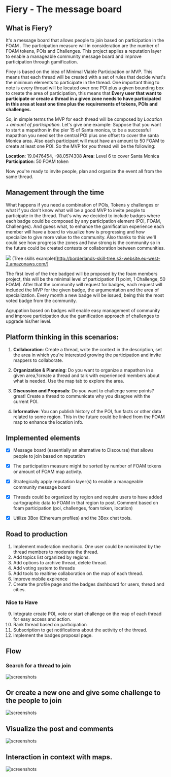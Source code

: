 # Fiery - The message board

## What is Fiery?

It's a message board that allows people to join based on participation in the FOAM . The participation measure will in consideration are the number of FOAM tokens, POIs and Challenges. This project applies a reputation layer to enable a manageable community message board and improve participation through gamification.

Firey is based on the idea of Minimal Viable Participation or MVP. This means that each thread will be created with a set of rules that decide what's the minimum elements to participate in the thread. One important thing to note is every thread will be located over one POI plus a given bounding box to create the area of participation, this means that **Every user that want to participate or create a thread in a given zone needs to have participated in this area at least one time plus the requirements of tokens, POIs and challenges.** 

So, in simple terms the MVP for each thread will be composed by *Location + amount of participation*. Let's give one example:
Suppose that you want to start a mapathon in the pier 15 of Santa monica, to be a successful mapathon you need set the central POI plus one offset to cover the santa Monica area. Also each participant will must have an amount to 50 FOAM to create at least one POI. So the  MVP for you thread will be the following:

**Location**: 19.0476454, -98.0574308
**Area**: Level 6 to cover Santa Monica
**Participation**: 50 FOAM token

Now you're ready to invite people, plan and organize the event all from  the same thread.

## Management through the time

What happens if you need a combination of POIs, Tokens y challenges or what if you don't know what will be a good MVP to invite people to participate in the thread. That's why we decided to include badges where each badge could be composed by any participation element (POI, FOAM, Challenges). And guess what, to enhance the gamification experience each member will have a board to visualize how is progressing and how specialize to give more value to the community.  Also thanks to this we'll could see how progress the zones and how strong is the community so in the future could be created contests or collaboration between communities. 

![](https://www.freecodecamp.org/news/content/images/2019/10/image-3.png)
(Tree skills example)[http://borderlands-skill-tree.s3-website.eu-west-2.amazonaws.com/]

The first level of the tree badged will be proposed by the foam members project, this will be the minimal level of participation (1 point, 1 Challenge, 50 FOAM). After that the community will request for badges, each request will included the MVP for the given badge, the argumentation and the area of specialization. Every month a new badge will be issued, being this the most voted badge from the community.

Agrupation based on badges will enable easy management of community and improve participation due the gamification approach of challenges to upgrade his/her level. 


## Platform thinking in this scenarios:

1. **Collaboration**: Create a thread, write the context in the description, set the area in which you're interested growing the participation and invite mappers to collaborate.

2. **Organization & Planning**: Do you want to organize a mapathon in a given area,?create a thread and talk with experienced members about what is needed. Use the map tab to explore the area.

3. **Discussion and Proposals**: Do you want to challenge some points? great! Create a thread to communicate why you disagree with the current POI.

4. **Informative**: You can publish history of the POI, fun facts or other data related to some region. This in the future could be linked from the FOAM map to enhance the location info.


## Implemented elements 


- [X] Message board (essentially an alternative to Discourse) that allows people to join based on reputation 
- [X] The participation measure might be sorted by number of FOAM tokens or amount of FOAM map activity. 
- [X] Strategically apply reputation layer(s) to enable a manageable community message board
- [X] Threads could be organized by region and require users to have added cartographic data to FOAM in that region to post. Comment based on foam participation (poi, challenges, foam token, location)
- [X] Utilize 3Box (Ethereum profiles) and the 3Box chat tools.



## Road to production

1. Implement moderation mechanic. One user could be nominated by the thread members to moderate the thread.
3. Add topics list organized by regions.
5. Add options to archive thread, delete thread.
6. Add voting system to threads
7. Add tools to realtime collaboration on the map of each thread.
8. Improve mobile expirence
4. Create the profile page and the badges dashboard for users, thread and cities.

### Nice to Have
9. Integrate create POI, vote or start challenge on the map of each thread for easy access and action.
10. Rank thread based on participation
2. Subscription to get notifications about the activity of the thread.
11. implement the badges proposal page.

## Flow
### Search for a thread to join
![screenshots](/screenshots/threads.png)
## Or create a new one and give some challenge to the people to join
![screenshots](/screenshots/new_thread.png)
## Visualize the post and comments
![screenshots](/screenshots/thread_detail.png)
## Interaction in context with maps.
![screenshots](/screenshots/comments.png)
